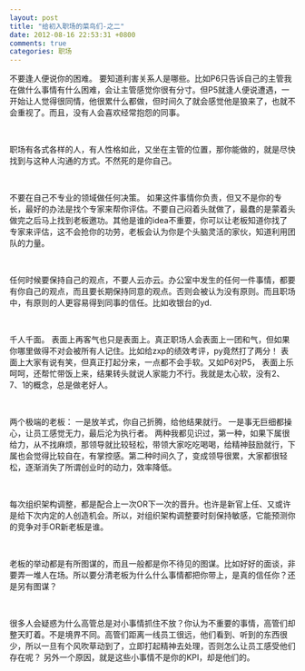 ```yaml
---
layout: post
title: "给初入职场的菜鸟们-之二"
date: 2012-08-16 22:53:31 +0800
comments: true
categories: 职场
---
```

<p>不要逢人便说你的困难。 要知道利害关系人是哪些。比如P6只告诉自己的主管我在做什么事情有什么困难，会让主管感觉你很有分寸。但P5就逢人便说遭遇，一开始让人觉得很同情，他很累什么都做，但时间久了就会感觉他是狼来了，也就不会重视了。而且，没有人会喜欢经常抱怨的同事。</p><p>&nbsp;</p><p>职场有各式各样的人，有人性格如此，又坐在主管的位置，那你能做的，就是尽快找到与这种人沟通的方式。不然死的是你自己。</p><p>&nbsp;</p><p>不要在自己不专业的领域做任何决策。 如果这件事情你负责，但又不是你的专长，最好的办法是找个专家来帮你评估。不要自己闷着头就做了，最蠢的是蒙着头做完之后马上找到老板邀功。其他是谁的idea不重要，你可以让老板知道你找了专家来评估，这不会抢你的功劳，老板会认为你是个头脑灵活的家伙，知道利用团队的力量。</p><p>&nbsp;</p><p>任何时候要保持自己的观点，不要人云亦云。办公室中发生的任何一件事情，都要有你自己的观点，而且要长期保持同意的观点。否则会被认为没有原则。而且职场中，有原则的人更容易得到同事的信任。比如收银台的yd. </p><p>&nbsp;</p><p>千人千面。 表面上再客气也只是表面上。真正职场人会表面上一团和气，但如果你哪里做得不对会被所有人记住。比如给zxp的绩效考评，py竟然打了两分！ 表面上大家有说有笑，但真正打起分来，一点都不会手软。又如P6对P5， 表面上乐呵呵，还帮忙带饭上来，结果转头就说人家能力不行。我就是太心软，没有2、7、1的概念，总是做老好人。</p><p>&nbsp;</p><p>两个极端的老板： 一是放羊式，你自己折腾，给他结果就行。 一是事无巨细都操心，让员工感觉无力，最后沦为执行者。 两种我都见识过，第一种，如果下属很给力，从不找麻烦，那领导就比较轻松，带领大家吃吃喝喝，给精神鼓励就行，下属也会觉得比较自在，有掌控感。第二种时间久了，变成领导很累，大家都很轻松，逐渐消失了所谓创业时的动力，效率降低。</p><p>&nbsp;</p><p>每次组织架构调整，都是配合上一次OR下一次的晋升。也许是新官上任、又或许是给下次内定的人创造机会。所以，对组织架构调整要时刻保持敏感，它能预测你的竞争对手OR新老板是谁。</p><p>&nbsp;</p><p>老板的举动都是有所图谋的，而且一般都是你不待见的图谋。比如好好的面谈，非要弄一堆人在场。所以要分清老板为什么什么事情都把你带上，是真的信任你？还是另有图谋？ </p><p>&nbsp;</p><p>很多人会疑惑为什么高管总是对小事情抓住不放？你认为不重要的事情，高管们却整天盯着。不是境界不同。高管们距离一线员工很远，他们看到、听到的东西很少，所以一旦有个风吹草动到了，立即打起精神去处理，否则怎么让员工感受他们存在呢？ 另外一个原因，就是这些小事情不是你的KPI，却是他们的。</p><p>&nbsp;</p>
